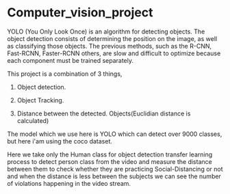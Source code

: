 # Computer_vision_project
YOLO (You Only Look Once) is an algorithm for detecting objects. The object detection consists of determining the position on the image, as well as classifying those objects. The previous methods, such as the R-CNN, Fast-RCNN, Faster-RCNN others, are slow and difficult to optimize because each component must be trained separately.



This project is a combination of 3 things,

1. Object detection.

2. Object Tracking.

3. Distance between the detected. Objects(Euclidian distance is calculated)

The model which we use here is YOLO  which can detect over 9000 classes, but here i'am using the coco dataset.

Here we take only the Human class for object detection transfer learning process to detect person class from the video and measure the distance between them to check whether they are practicing Social-Distancing or not and when the distance is less between the subjects we can see the number of violations happening in the video stream.
